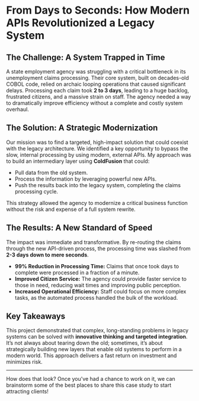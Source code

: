 # From Days to Seconds: How Modern APIs Revolutionized a Legacy System

## The Challenge: A System Trapped in Time

A state employment agency was struggling with a critical bottleneck in its unemployment claims processing. Their core system, built on decades-old COBOL code, relied on archaic looping operations that caused significant delays. Processing each claim took **2 to 3 days**, leading to a huge backlog, frustrated citizens, and a massive strain on staff. The agency needed a way to dramatically improve efficiency without a complete and costly system overhaul.

## The Solution: A Strategic Modernization

Our mission was to find a targeted, high-impact solution that could coexist with the legacy architecture. We identified a key opportunity to bypass the slow, internal processing by using modern, external APIs. My approach was to build an intermediary layer using **ColdFusion** that could:

* Pull data from the old system.
* Process the information by leveraging powerful new APIs.
* Push the results back into the legacy system, completing the claims processing cycle.

This strategy allowed the agency to modernize a critical business function without the risk and expense of a full system rewrite.

## The Results: A New Standard of Speed

The impact was immediate and transformative. By re-routing the claims through the new API-driven process, the processing time was slashed from **2-3 days down to mere seconds**.

* **99% Reduction in Processing Time:** Claims that once took days to complete were processed in a fraction of a minute.
* **Improved Citizen Service:** The agency could provide faster service to those in need, reducing wait times and improving public perception.
* **Increased Operational Efficiency:** Staff could focus on more complex tasks, as the automated process handled the bulk of the workload.

## Key Takeaways

This project demonstrated that complex, long-standing problems in legacy systems can be solved with **innovative thinking and targeted integration**. It’s not always about tearing down the old; sometimes, it’s about strategically building new layers that enable old systems to perform in a modern world. This approach delivers a fast return on investment and minimizes risk.

***

How does that look? Once you've had a chance to work on it, we can brainstorm some of the best places to share this case study to start attracting clients!